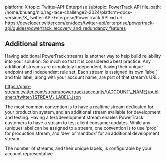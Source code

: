 platform: X
topic: Twitter-API-Enterprise
subtopic: PowerTrack API
file_path: /home/bhuang/nlp/rag-race-challenge2-2024/platform-docs-versions/X_Twitter-API-Enterprise/PowerTrack API.md
url: https://developer.twitter.com/en/docs/twitter-api/enterprise/powertrack-api/guides/powertrack_recovery_and_redundancy_features


## Additional streams 

Having additional PowerTrack streams is another way to help build reliability into your solution. So much so that it is considered a best practice. Any additional streams are completely independent, having their unique endpoint and independent rule set. Each stream is assigned its own ‘label’, and this label, along with your account name, are part of that stream’s URL.

https://gnip-stream.twitter.com/stream/powertrack/accounts/{ACCOUNT\_NAME}/publishers/twitter/{STREAM\_LABEL}.json  

The most common convention is to have a realtime stream dedicated for your production system, and an additional stream available for development and testing. Having a test/development stream enables PowerTrack customers to have a stream to test client consumer updates. While any (unique) label can be assigned to a stream, one convention is to use ‘prod’ for production stream, and ‘dev’ or ‘sandbox’ for an additional development stream.

The number of streams, and their unique labels, is configurable by your account representative.